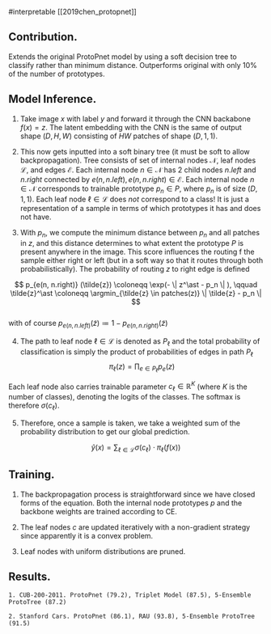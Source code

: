 #interpretable
[[2019chen_protopnet]]
## Contribution. 

   Extends the original ProtoPnet model by using a soft decision tree to classify rather than minimum distance. Outperforms original with only 10% of the number of prototypes. 

## Model Inference. 

   1. Take image $x$ with label $y$ and forward it through the CNN backabone $f(x) = z$. The latent embedding with the CNN is the same of output shape $(D, H, W)$ consisting of $HW$ patches of shape $(D, 1, 1)$. 

   2. This now gets inputted into a soft binary tree (it must be soft to allow backpropagation). Tree consists of set of internal nodes $\mathcal{N}$, leaf nodes $\mathcal{L}$, and edges $\mathcal{E}$. Each internal node $n \in \mathcal{N}$ has 2 child nodes $n.left$ and $n.right$ connected by $e(n, n.left), e(n, n.right) \in \mathcal{E}$. Each internal node $n \in \mathcal{N}$ corresponds to trainable prototype $p_n \in P$, where $p_n$ is of size $(D, 1, 1)$. Each leaf node $\ell \in \mathcal{L}$ does *not* correspond to a class! It is just a representation of a sample in terms of which prototypes it has and does not have. 

   3. With $p_n$, we compute the minimum distance between $p_n$ and all patches in $z$, and this distance determines to what extent the prototype $P$ is present anywhere in the image. This score influences the routing f the sample either right or left (but in a soft way so that it routes through both probabilistically). The probability of routing $z$ to right edge is defined 

   $$
        p_{e(n, n.right)} (\tilde{z}) \coloneqq \exp(- \| z^\ast - p_n \| ), \qquad \tilde{z}^\ast \coloneqq \argmin_{\tilde{z} \in patches(z)} \| \tilde{z} - p_n \|
   $$   
   with of course $p_{e(n, n.left)} (\tilde{z}) \coloneqq 1 - p_{e(n, n.right)} (\tilde{z})$ 

   4. The path to leaf node $\ell \in \mathcal{L}$ is denoted as $P_\ell$ and the total probability of classification is simply the product of probabilities of edges in path $P_\ell$ 
   $$
        \pi_\ell (z) = \prod_{e \in P_\ell} p_e (z) 
   $$

   Each leaf node also carries trainable parameter $c_\ell \in \mathbb{R}^K$ (where $K$ is the number of classes), denoting the logits of the classes. The softmax is therefore $\sigma(c_\ell)$. 

   5. Therefore, once a sample is taken, we take a weighted sum of the probability distribution to get our global prediction. 

   $$
        \hat{y}(x) = \sum_{\ell \in \mathcal{L}} \sigma(c_\ell) \cdot \pi_\ell (f(x))
   $$

## Training. 

   1. The backpropagation process is straightforward since we have closed forms of the equation. Both the internal node prototypes $p$ and the backbone weights are trained according to CE.  

   2. The leaf nodes $c$ are updated iteratively with a non-gradient strategy since apparently it is a convex problem. 

   3. Leaf nodes with uniform distributions are pruned. 

## Results. 

    1. CUB-200-2011. ProtoPnet (79.2), Triplet Model (87.5), 5-Ensemble ProtoTree (87.2)

    2. Stanford Cars. ProtoPnet (86.1), RAU (93.8), 5-Ensemble ProtoTree (91.5)
